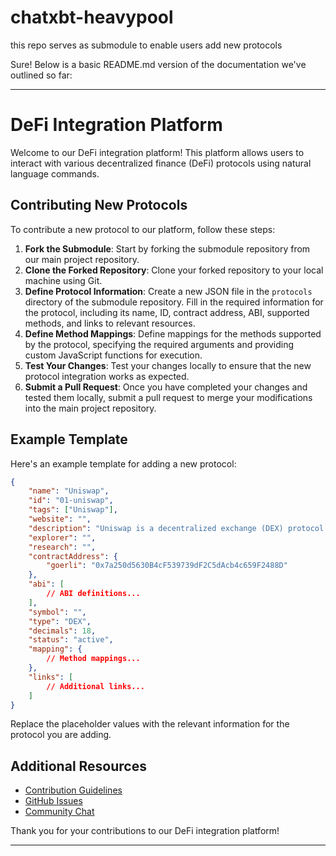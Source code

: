 # chatxbt-heavypool
this repo serves as submodule to enable users add new protocols 

Sure! Below is a basic README.md version of the documentation we've outlined so far:

---

# DeFi Integration Platform

Welcome to our DeFi integration platform! This platform allows users to interact with various decentralized finance (DeFi) protocols using natural language commands.

## Contributing New Protocols

To contribute a new protocol to our platform, follow these steps:

1. **Fork the Submodule**: Start by forking the submodule repository from our main project repository.
2. **Clone the Forked Repository**: Clone your forked repository to your local machine using Git.
3. **Define Protocol Information**: Create a new JSON file in the `protocols` directory of the submodule repository. Fill in the required information for the protocol, including its name, ID, contract address, ABI, supported methods, and links to relevant resources.
4. **Define Method Mappings**: Define mappings for the methods supported by the protocol, specifying the required arguments and providing custom JavaScript functions for execution.
5. **Test Your Changes**: Test your changes locally to ensure that the new protocol integration works as expected.
6. **Submit a Pull Request**: Once you have completed your changes and tested them locally, submit a pull request to merge your modifications into the main project repository.

## Example Template

Here's an example template for adding a new protocol:

```json
{
    "name": "Uniswap",
    "id": "01-uniswap",
    "tags": ["Uniswap"],
    "website": "",
    "description": "Uniswap is a decentralized exchange (DEX) protocol on Ethereum that enables automated token swaps.",
    "explorer": "",
    "research": "",
    "contractAddress": {
        "goerli": "0x7a250d5630B4cF539739dF2C5dAcb4c659F2488D"
    },
    "abi": [
        // ABI definitions...
    ],
    "symbol": "",
    "type": "DEX",
    "decimals": 18,
    "status": "active",
    "mapping": {
        // Method mappings...
    },
    "links": [
        // Additional links...
    ]
}
```

Replace the placeholder values with the relevant information for the protocol you are adding.

## Additional Resources

- [Contribution Guidelines](link-to-contribution-guidelines)
- [GitHub Issues](link-to-github-issues)
- [Community Chat](link-to-community-chat)

Thank you for your contributions to our DeFi integration platform!

---
